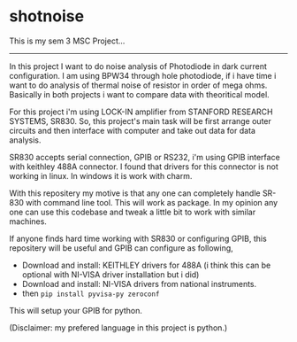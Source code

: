 # shotnoise

This is my sem 3 MSC Project...
***

In this project I want to do noise analysis of Photodiode in dark current configuration. I am using BPW34 through hole photodiode, if i have time i want to do analysis of thermal noise of resistor in order of mega ohms. Basically in both projects i want to compare data with theoritical model. 


For this project i'm using LOCK-IN amplifier from STANFORD RESEARCH SYSTEMS, SR830. So, this project's main task will be first arrange outer circuits and then interface with computer and take out data for data analysis.


SR830 accepts serial connection, GPIB or RS232, i'm using GPIB interface with keithley 488A connector. I found that drivers for this connector is not working in linux. In windows it is work with charm.


With this repositery my motive is that any one can completely handle SR-830 with command line tool. This will work as package. In my opinion any one can use this codebase and tweak a little bit to work with similar machines.


If anyone finds hard time working with SR830 or configuring GPIB, this repositery will be useful and GPIB can configure as following,


- Download and install: KEITHLEY drivers for 488A (i think this can be optional with NI-VISA driver installation but i did)
- Download and install: NI-VISA drivers from national instruments.
- then `pip install pyvisa-py zeroconf`


This will setup your GPIB for python.

(Disclaimer: my prefered language in this project is python.)

